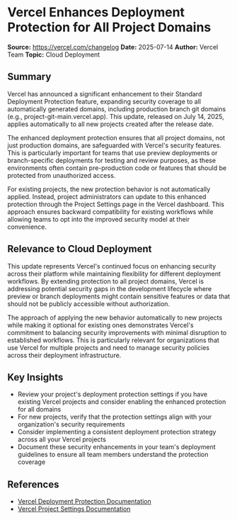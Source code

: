 # Vercel Enhances Deployment Protection for All Project Domains

**Source:** https://vercel.com/changelog
**Date:** 2025-07-14
**Author:** Vercel Team
**Topic:** Cloud Deployment

## Summary

Vercel has announced a significant enhancement to their Standard Deployment Protection feature, expanding security coverage to all automatically generated domains, including production branch git domains (e.g., project-git-main.vercel.app). This update, released on July 14, 2025, applies automatically to all new projects created after the release date.

The enhanced deployment protection ensures that all project domains, not just production domains, are safeguarded with Vercel's security features. This is particularly important for teams that use preview deployments or branch-specific deployments for testing and review purposes, as these environments often contain pre-production code or features that should be protected from unauthorized access.

For existing projects, the new protection behavior is not automatically applied. Instead, project administrators can update to this enhanced protection through the Project Settings page in the Vercel dashboard. This approach ensures backward compatibility for existing workflows while allowing teams to opt into the improved security model at their convenience.

## Relevance to Cloud Deployment

This update represents Vercel's continued focus on enhancing security across their platform while maintaining flexibility for different deployment workflows. By extending protection to all project domains, Vercel is addressing potential security gaps in the development lifecycle where preview or branch deployments might contain sensitive features or data that should not be publicly accessible without authorization.

The approach of applying the new behavior automatically to new projects while making it optional for existing ones demonstrates Vercel's commitment to balancing security improvements with minimal disruption to established workflows. This is particularly relevant for organizations that use Vercel for multiple projects and need to manage security policies across their deployment infrastructure.

## Key Insights

- Review your project's deployment protection settings if you have existing Vercel projects and consider enabling the enhanced protection for all domains
- For new projects, verify that the protection settings align with your organization's security requirements
- Consider implementing a consistent deployment protection strategy across all your Vercel projects
- Document these security enhancements in your team's deployment guidelines to ensure all team members understand the protection coverage

## References

- [Vercel Deployment Protection Documentation](https://vercel.com/docs/security/deployment-protection)
- [Vercel Project Settings Documentation](https://vercel.com/docs/projects/overview#project-settings)